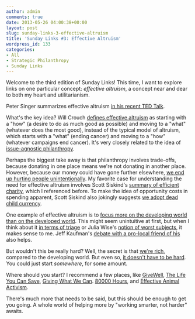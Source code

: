 ```yaml
---
author: admin
comments: true
date: 2013-05-26 04:00:38+00:00
layout: post
slug: sunday-links-3-effective-altruism
title: 'Sunday Links #3: Effective Altruism'
wordpress_id: 133
categories:
- All
- Strategic Philanthropy
- Sunday Links
---
```


Welcome to the third edition of Sunday Links!  This time, I want to explore links on one particular concept: _effective altruism_, a concept near and dear to both my heart and utilitarianism.

Peter Singer summarizes effective altruism [in his recent TED Talk](http://www.youtube.com/watch?v=Diuv3XZQXyc).

What's the key idea?  Will Crouch [defines effective altruism](http://effective-altruism.com/node/4) as starting with a "how" (a desire to do as much good as possible) and moving to a "what" (whatever does the most good), instead of the typical model of altruism, which starts with a "what" (ending cancer) and moving to a "how" (whatever campaigns end cancer).  It's very closely related to the idea of [issue-agnostic philanthropy](http://www.tacticalphilanthropy.com/2010/10/the-rise-of-issue-agnostic-philanthropy/).

Perhaps the biggest take away is that philanthropy involves trade-offs, because donating in one place means we're not donating in another place.  However, because our money could have gone further elsewhere, [we end up hurting people unintentionally](http://www.everydayutilitarian.com/essays/where-you-give-is-literally-a-matter-of-life-and-death/).  My favorite case for understanding the need for effective altruism involves Scott Siskind's [summary of efficient charity](http://lesswrong.com/lw/3gj/efficient_charity_do_unto_others/), which I referenced before.  To make the idea of opportunity costs in spending apparent, Scott Siskind also jokingly suggests [we adopt dead child currency](http://www.raikoth.net/deadchild.html).

One example of effective altruism is to [focus more on the developing world than on the developed world](http://www.givewell.org/want-to-change-peoples-lives-give-internationally).  This might seem unintuitive at first, but when I think about it [in terms of triage](http://80000hours.org/blog/49-on-triage) or Julia Wise's [notion of worst subjects](http://www.givinggladly.com/2012/02/our-worst-subjects.html), it makes sense to me.  Jeff Kaufman's [debate with a pro-local friend of his](http://www.jefftk.com/news/2011-10-15) also helps.

But wouldn't this be really hard?  Well, the secret is that [we're rich](http://givingwhatwecan.org/why-give/how-rich-am-i), compared to the developing world.  But even so, [it doesn't have to be hard](http://www.givinggladly.com/2013/03/it-doesnt-have-to-be-hard.html).  You could just start _somewhere_, for some amount.

Where should you start?  I recommend a few places, like [GiveWell](http://www.givewell.org), [The Life You Can Save](http://www.thelifeyoucansave.com), [Giving What We Can](http://www.givingwhatwecan.org). [80000 Hours](http://80000hours.org), and [Effective Animal Activism](http://www.effectiveanimalactivism.org/).

There's much more that needs to be said, but this should be enough to get you going.  A whole world of helping more by "working smarter, not harder" awaits.
